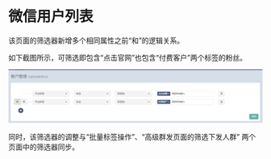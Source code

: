 # 微信用户列表

该页面的筛选器新增多个相同属性之前“和”的逻辑关系。

如下截图所示，可筛选即包含“点击官网”也包含“付费客户”两个标签的粉丝。

![](/assets/import.png)

同时，该筛选器的调整与“批量标签操作”、“高级群发页面的筛选下发人群” 两个页面中的筛选器同步。

